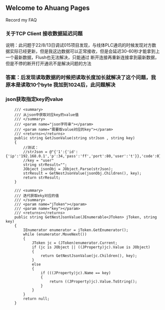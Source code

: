 ## Welcome to Ahuang Pages

Record my FAQ
### 关于TCP Client 接收数据延迟问题
说明：此问题于22/8/13日调试015项目发现，与线体PLC通讯的时候发现对方数据实际已经更新，但是我这边数据可以正常接收，但是会延迟30-60秒才能拿到上一个最新数据，Flush也无法解决，只能通过
断开连接再重新连接拿到最新数据，但是不停的断开打开通讯不是解决问题的方法
### 答案：后发现读取数据的时候把读取长度加长就解决了这个问题，我原本是读取10个byte 我加到1024后，此问题解决

###  json获取指定key的value
        /// <summary>
        /// 从json中获取对应key的value值
        /// </summary>
        /// <param name="json字符串"></param>
        /// <param name="需要取value对应的key"></param>
        /// <returns></returns>
        public string GetJsonValue(string strJson , string key)
        {
            //测试：
            //strJson = @"{'1':{'id':{'ip':'192.168.0.1','p':34,'pass':'ff','port':80,'user':'t'}},'code':0}";
            //key = "user"
            string strResult="";
            JObject jsonObj = JObject.Parse(strJson);
            strResult = GetNestJsonValue(jsonObj.Children(), key);
            return strResult;
        }
 
        /// <summary>
        /// 迭代获取eky对应的值
        /// </summary>
        /// <param name="jToken"></param>
        /// <param name="key"></param>
        /// <returns></returns>
        public string GetNestJsonValue(JEnumerable<JToken> jToken, string key)
        {
            IEnumerator enumerator = jToken.GetEnumerator();
            while (enumerator.MoveNext())
            {
                JToken jc = (JToken)enumerator.Current;
                if (jc is JObject || ((JProperty)jc).Value is JObject)
                {
                    return GetNestJsonValue(jc.Children(), key);
                }
                else
                {
                    if (((JProperty)jc).Name == key)
                    {
                        return ((JProperty)jc).Value.ToString();
                    }
                }
            }
            return null;
        }
